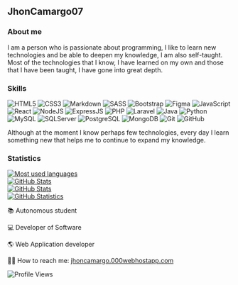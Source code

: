 ## JhonCamargo07

### About me
I am a person who is passionate about programming, I like to learn new technologies and be able to deepen my knowledge, I am also self-taught. Most of the technologies that I know, I have learned on my own and those that I have been taught, I have gone into great depth.

### Skills

![HTML5](https://img.shields.io/badge/HTML-%23DE4B25.svg?style=flat&logo=html5&logoColor=white)
![CSS3](https://img.shields.io/badge/CSS-%230174B8.svg?style=flat&logo=css3&logoColor=white)
![Markdown](https://img.shields.io/badge/Markdown-000000?style=flat&logo=markdown&logoColor=white)
![SASS](https://img.shields.io/badge/Sass-CC6699?style=flat&logo=sass&logoColor=white)
![Bootstrap](https://img.shields.io/badge/Bootstrap-563D7C?style=flat&logo=bootstrap&logoColor=white)
![Figma](	https://img.shields.io/badge/Figma-F24E1E?style=flat&logo=figma&logoColor=white)
![JavaScript](https://img.shields.io/badge/JavaScript-%23323330.svg?style=flat&logo=javascript&logoColor=%23F7DF1E)
![React](https://img.shields.io/badge/React-20232A?style=flat&logo=react&logoColor=61DAFB)
![NodeJS](https://img.shields.io/badge/Node.js-43853D?style=flat&logo=node.js&logoColor=white)
![ExpressJS](https://img.shields.io/badge/Express.js-404D59?style=flat)
![PHP](https://img.shields.io/badge/PHP-777BB4?style=flat&logo=php&logoColor=white)
![Laravel](https://img.shields.io/badge/Laravel-FF2D20?style=flat&logo=laravel&logoColor=white)
![Java](https://img.shields.io/badge/Java-ED8B00?style=flat&logo=java&logoColor=white)
![Python](https://img.shields.io/badge/Python-14354C?style=flat&logo=python&logoColor=white)
![MySQL](https://img.shields.io/badge/MySQL-006C91?style=flat&logo=mysql&logoColor=white)
![SQLServer](https://img.shields.io/badge/SQL%20Sever-CC2927?style-square&logo=microsoft%20sql%20server&logoColor=white)
![PostgreSQL](https://img.shields.io/badge/PostgreSQL-316192?style=flat&logo=postgresql&logoColor=white)
![MongoDB](	https://img.shields.io/badge/MongoDB-4EA94B?style=flat&logo=mongodb&logoColor=white)
![Git](https://img.shields.io/badge/-Git-%23ea4f32?logo=git&logoColor=white&style=flat)
![GitHub](https://img.shields.io/badge/-GitHub-%23000?logo=github&logoColor=white&style=flat)
<!-- (https://img.shields.io/badge/-GitHub-%23000?logo=github&logoColor=white&style=flat-square)-->

Although at the moment I know perhaps few technologies, every day I learn something new that helps me to continue to expand my knowledge.

### Statistics

<div align="">
<a href="https://github.com/JhonCamargo07"><img src="https://github-readme-stats.vercel.app/api/top-langs/?username=JhonCamargo07&layout=compact&theme=chartreuse-dark&hide_border=true&langs_count=11" width="" alt="Most used languages"></a><br>
<a href="https://github.com/JhonCamargo07"><img src="https://github-readme-streak-stats.herokuapp.com/?user=jhoncamargo07&theme=chartreuse-dark&background=000000&hide_border=true" width="" alt="GitHub Stats"></a><br>
<a href="https://github.com/JhonCamargo07"><img src="https://github-readme-stats.vercel.app/api?username=JhonCamargo07&show_icons=true&theme=chartreuse-dark&hide_border=true" width="" alt="GitHub Stats"></a><br>
  <a href="https://github.com/JhonCamargo07"><img src="https://github-profile-trophy.vercel.app/?username=jhoncamargo07&theme=darkhub&row=1&column4&margin-w=05&margin-h=5" width="" alt="GitHub Statistics"></a><br>
</div>

:books: Autonomous student

:computer: Developer of Software  

:earth_americas: Web Application developer

👨‍💻 How to reach me: <a href="https://jhoncamargo.000webhostapp.com" target="_blank">jhoncamargo.000webhostapp.com</a>  

![Profile Views](https://komarev.com/ghpvc/?username=jhoncamargo21&label=PROFILE+VIEWS)

